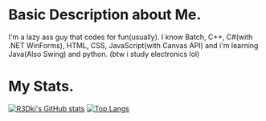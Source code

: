 # Basic Description about Me.
I'm a lazy ass guy that codes for fun(usually).
I know Batch, C++, C#(with .NET WinForms), HTML, CSS, JavaScript(with Canvas API) and i'm learning Java(Also Swing) and python.
(btw i study electronics lol)
# My Stats.
[![R3Dki's GitHub stats](https://github-readme-stats.vercel.app/api?username=R3Dki&theme=codeSTACKr&show_icons=true)](https://github.com/R3Dki)
[![Top Langs](https://github-readme-stats.vercel.app/api/top-langs/?username=R3Dki&layout=compact)](https://github.com/R3Dki)
